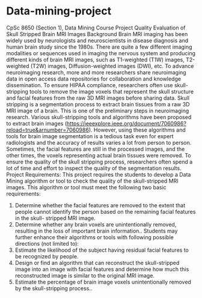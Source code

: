# Data-mining-project
CpSc 8650 (Section 1), Data Mining Course Project
Quality Evaluation of Skull Stripped Brain MRI Images
Background
Brain MRI imaging has been widely used by neurologists and neuroscientists in
disease diagnosis and human brain study since the 1980s. There are quite a few different
imaging modalities or sequences used in imaging the nervous system and producing
different kinds of brain MRI images, such as T1-weighted (T1W) images, T2-weighted
(T2W) images, Diffusion-weighted images (DWI), etc. To advance neuroimaging
research, more and more researchers share neuroimaging data in open access data
repositories for collaboration and knowledge dissemination. To ensure HIPAA
compliance, researchers often use skull-stripping tools to remove the image voxels that
represent the skull structure and facial features from the raw 3D MRI images before
sharing data. Skull stripping is a segmentation process to extract brain tissues from a raw
3D MRI image of a brain. This is one of the preliminary steps in neuroimaging research.
Various skull-stripping tools and algorithms have been proposed to extract brain images
(https://ieeexplore.ieee.org/document/7060986?reload=true&arnumber=7060986).
However, using these algorithms and tools for brain image segmentation is a tedious task
even for expert radiologists and the accuracy of results varies a lot from person to person.
Sometimes, the facial features are still in the processed images, and the other times, the
voxels representing actual brain tissues were removed. To ensure the quality of the skull
stripping process, researchers often spend a lot of time and effort to inspect the quality of
the segmentation results.
Project Requirements:
This project requires the students to develop a Data Mining algorithm or tool to check
the quality of the skull-stripped MRI images. This algorithm or tool must meet the
following two basic requirements:
1. Determine whether the facial features are removed to the extent that people
cannot identify the person based on the remaining facial features in the skull-
stripped MRI image.
2. Determine whether any brain voxels are unintentionally removed, resulting in the
loss of important brain information..
Students may further enhance their algorithms or tools with following possible directions
(not limited to):
1. Estimate the likelihood of the subject having residual facial features to be
recognized by people.
2. Design or find an algorithm that can reconstruct the skull-stripped image into an
image with facial features and determine how much this reconstructed image is
similar to the original MRI image.
3. Estimate the percentage of brain image voxels unintentionally removed by the
skull-stripping process..
